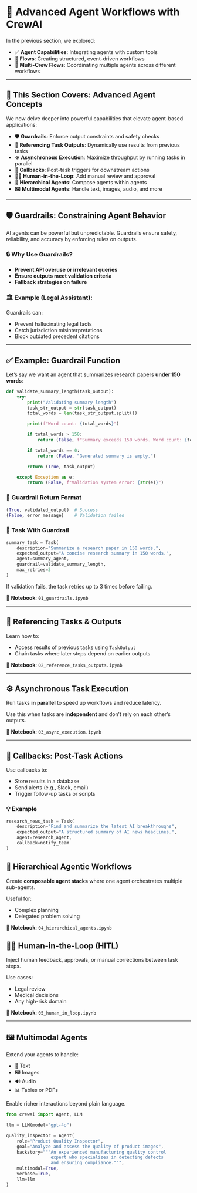 # 🧠 Advanced Agent Workflows with CrewAI

In the previous section, we explored:

* ✅ **Agent Capabilities**: Integrating agents with custom tools
* 🔁 **Flows**: Creating structured, event-driven workflows
* 🤝 **Multi-Crew Flows**: Coordinating multiple agents across different workflows

---

## 🚀 This Section Covers: Advanced Agent Concepts

We now delve deeper into powerful capabilities that elevate agent-based applications:

* 🛡️ **Guardrails**: Enforce output constraints and safety checks
* 🔗 **Referencing Task Outputs**: Dynamically use results from previous tasks
* ⚙️ **Asynchronous Execution**: Maximize throughput by running tasks in parallel
* 🔄 **Callbacks**: Post-task triggers for downstream actions
* 👨‍⚖️ **Human-in-the-Loop**: Add manual review and approval
* 🧱 **Hierarchical Agents**: Compose agents within agents
* 🖼️ **Multimodal Agents**: Handle text, images, audio, and more

---

## 🛡️ Guardrails: Constraining Agent Behavior

AI agents can be powerful but unpredictable. Guardrails ensure safety, reliability, and accuracy by enforcing rules on outputs.

### 🔒 Why Use Guardrails?

* **Prevent API overuse or irrelevant queries**
* **Ensure outputs meet validation criteria**
* **Fallback strategies on failure**

### 🏛️ Example (Legal Assistant):

Guardrails can:

* Prevent hallucinating legal facts
* Catch jurisdiction misinterpretations
* Block outdated precedent citations

---

## ✅ Example: Guardrail Function

Let’s say we want an agent that summarizes research papers **under 150 words**:

```python
def validate_summary_length(task_output):
    try:
        print("Validating summary length")
        task_str_output = str(task_output)
        total_words = len(task_str_output.split())

        print(f"Word count: {total_words}")

        if total_words > 150:
            return (False, f"Summary exceeds 150 words. Word count: {total_words}")

        if total_words == 0:
            return (False, "Generated summary is empty.")

        return (True, task_output)

    except Exception as e:
        return (False, f"Validation system error: {str(e)}")
```

### 🧪 Guardrail Return Format

```python
(True, validated_output)  # Success
(False, error_message)    # Validation failed
```

### 🧠 Task With Guardrail

```python
summary_task = Task(
    description="Summarize a research paper in 150 words.",
    expected_output="A concise research summary in 150 words.",
    agent=summary_agent,
    guardrail=validate_summary_length,
    max_retries=3
)
```

If validation fails, the task retries up to 3 times before failing.

📓 **Notebook**: `01_guardrails.ipynb`

---

## 🔗 Referencing Tasks & Outputs

Learn how to:

* Access results of previous tasks using `TaskOutput`
* Chain tasks where later steps depend on earlier outputs

📓 **Notebook**: `02_reference_tasks_outputs.ipynb`

---

## ⚙️ Asynchronous Task Execution

Run tasks **in parallel** to speed up workflows and reduce latency.

Use this when tasks are **independent** and don’t rely on each other’s outputs.

📓 **Notebook**: `03_async_execution.ipynb`

---

## 🔄 Callbacks: Post-Task Actions

Use callbacks to:

* Store results in a database
* Send alerts (e.g., Slack, email)
* Trigger follow-up tasks or scripts

### 💡 Example

```python
research_news_task = Task(
    description="Find and summarize the latest AI breakthroughs",
    expected_output="A structured summary of AI news headlines.",
    agent=research_agent,
    callback=notify_team
)
```

## 🧱 Hierarchical Agentic Workflows

Create **composable agent stacks** where one agent orchestrates multiple sub-agents.

Useful for:

* Complex planning
* Delegated problem solving

📓 **Notebook**: `04_hierarchical_agents.ipynb`

## 👨‍💼 Human-in-the-Loop (HITL)

Inject human feedback, approvals, or manual corrections between task steps.

Use cases:

* Legal review
* Medical decisions
* Any high-risk domain

📓 **Notebook**: `05_human_in_loop.ipynb`


---

## 🖼️ Multimodal Agents

Extend your agents to handle:

* 📄 Text
* 🖼️ Images
* 🔊 Audio
* 📊 Tables or PDFs

Enable richer interactions beyond plain language.

```python
from crewai import Agent, LLM

llm = LLM(model="gpt-4o")

quality_inspector = Agent(
    role="Product Quality Inspector",
    goal="Analyze and assess the quality of product images",
    backstory="""An experienced manufacturing quality control
                 expert who specializes in detecting defects
                 and ensuring compliance.""",
    multimodal=True,
    verbose=True,
    llm=llm
)
```